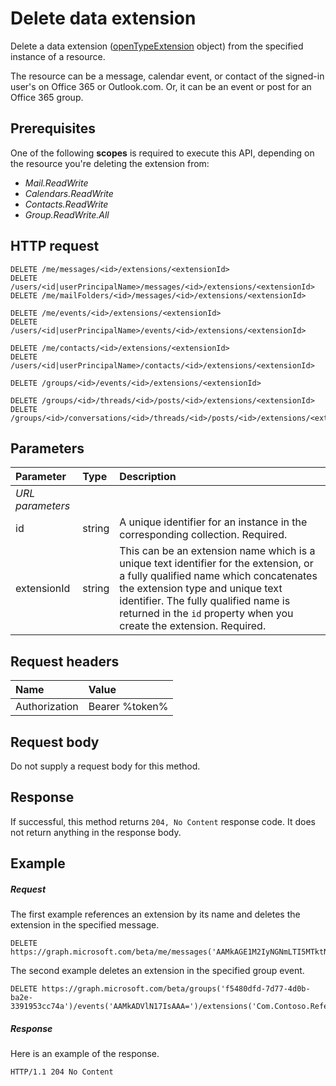 # Delete data extension

Delete a data extension ([openTypeExtension](../resources/openTypeExtension.md) object) from the specified instance of a resource. 

The resource can be a message, calendar event, or contact of the signed-in user's on Office 365 or
Outlook.com. Or, it can be an event or post for an Office 365 group.

## Prerequisites

One of the following **scopes** is required to execute this API, depending on the resource you're
deleting the extension from:

- _Mail.ReadWrite_
- _Calendars.ReadWrite_
- _Contacts.ReadWrite_
- _Group.ReadWrite.All_

 
## HTTP request
<!-- { "blockType": "ignored" } -->
```http
DELETE /me/messages/<id>/extensions/<extensionId>
DELETE /users/<id|userPrincipalName>/messages/<id>/extensions/<extensionId>
DELETE /me/mailFolders/<id>/messages/<id>/extensions/<extensionId>

DELETE /me/events/<id>/extensions/<extensionId>
DELETE /users/<id|userPrincipalName>/events/<id>/extensions/<extensionId>

DELETE /me/contacts/<id>/extensions/<extensionId>
DELETE /users/<id|userPrincipalName>/contacts/<id>/extensions/<extensionId>

DELETE /groups/<id>/events/<id>/extensions/<extensionId>

DELETE /groups/<id>/threads/<id>/posts/<id>/extensions/<extensionId>
DELETE /groups/<id>/conversations/<id>/threads/<id>/posts/<id>/extensions/<extensionId>
```

## Parameters
|**Parameter**|**Type**|**Description**|
|:-----|:-----|:-----|
|_URL parameters_|
|id|string|A unique identifier for an instance in the corresponding collection. Required.|
|extensionId|string|This can be an extension name which is a unique text identifier for the extension, or a fully qualified name which concatenates the extension type and unique text identifier. The fully qualified name is returned in the `id` property when you create the extension. Required.|


## Request headers
| Name       | Value |
|:---------------|:----------|
| Authorization | Bearer %token%|


## Request body
Do not supply a request body for this method.


## Response
If successful, this method returns `204, No Content` response code. It does not return anything in the response body.

## Example
##### Request
The first example references an extension by its name and deletes the extension in the specified message.
<!-- {
  "blockType": "request",
  "name": "delete_opentypeextension"
}-->
```http
DELETE https://graph.microsoft.com/beta/me/messages('AAMkAGE1M2IyNGNmLTI5MTktNDUyZi1iOTVl===')/extensions('Com.Contoso.Referral')
```

The second example deletes an extension in the specified group event.

<!-- { "blockType": "ignored" } -->
```http
DELETE https://graph.microsoft.com/beta/groups('f5480dfd-7d77-4d0b-ba2e-3391953cc74a')/events('AAMkADVlN17IsAAA=')/extensions('Com.Contoso.Referral')
```

 

##### Response
Here is an example of the response.
<!-- {
  "blockType": "response",
  "truncated": false
} -->
```http
HTTP/1.1 204 No Content
```

<!-- uuid: 8fcb5dbc-d5aa-4681-8e31-b001d5168d79
2015-10-25 14:57:30 UTC -->
<!-- {
  "type": "#page.annotation",
  "description": "Delete opentypeextension",
  "keywords": "",
  "section": "documentation",
  "tocPath": ""
}-->

<!-- {
  "type": "#page.annotation",
  "description": "Delete openTypeExtension.",
  "tocPath": "/beta reference/Data Extensions/opentypeextension/Delete openTypeExtension",
  "apiVersion": "beta",
  "section": "documentation",
  "canonicalURL": "/en-us/api-reference/v1.0/api/opentypeextension_delete"
} -->
